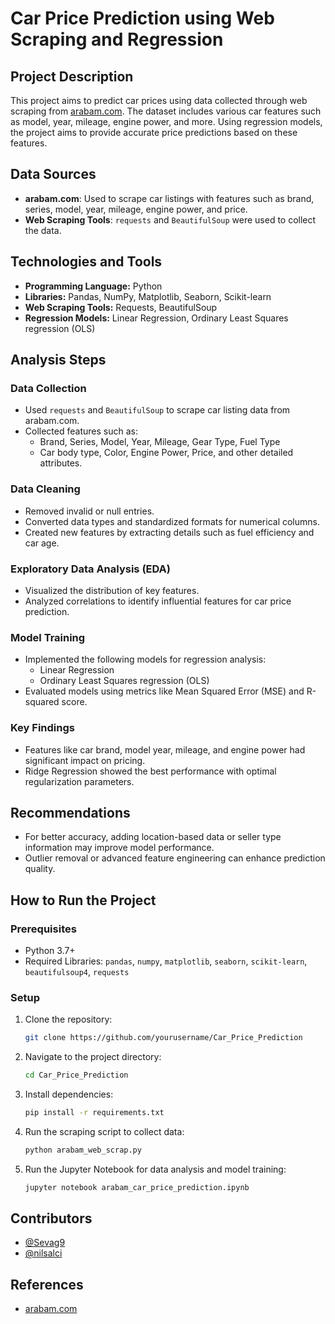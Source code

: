 # Car Price Prediction using Web Scraping and Regression

## Project Description
This project aims to predict car prices using data collected through web scraping from [arabam.com](https://www.arabam.com). The dataset includes various car features such as model, year, mileage, engine power, and more. Using regression models, the project aims to provide accurate price predictions based on these features.

## Data Sources
- **arabam.com**: Used to scrape car listings with features such as brand, series, model, year, mileage, engine power, and price.
- **Web Scraping Tools**: `requests` and `BeautifulSoup` were used to collect the data.

## Technologies and Tools
- **Programming Language:** Python
- **Libraries:** Pandas, NumPy, Matplotlib, Seaborn, Scikit-learn
- **Web Scraping Tools:** Requests, BeautifulSoup
- **Regression Models:** Linear Regression, Ordinary Least Squares regression (OLS)

## Analysis Steps
### Data Collection
- Used `requests` and `BeautifulSoup` to scrape car listing data from arabam.com.
- Collected features such as:
  - Brand, Series, Model, Year, Mileage, Gear Type, Fuel Type
  - Car body type, Color, Engine Power, Price, and other detailed attributes.

### Data Cleaning
- Removed invalid or null entries.
- Converted data types and standardized formats for numerical columns.
- Created new features by extracting details such as fuel efficiency and car age.

### Exploratory Data Analysis (EDA)
- Visualized the distribution of key features.
- Analyzed correlations to identify influential features for car price prediction.

### Model Training
- Implemented the following models for regression analysis:
  - Linear Regression
  - Ordinary Least Squares regression (OLS)
- Evaluated models using metrics like Mean Squared Error (MSE) and R-squared score.

### Key Findings
- Features like car brand, model year, mileage, and engine power had significant impact on pricing.
- Ridge Regression showed the best performance with optimal regularization parameters.

## Recommendations
- For better accuracy, adding location-based data or seller type information may improve model performance.
- Outlier removal or advanced feature engineering can enhance prediction quality.

## How to Run the Project
### Prerequisites
- Python 3.7+
- Required Libraries: `pandas`, `numpy`, `matplotlib`, `seaborn`, `scikit-learn`, `beautifulsoup4`, `requests`

### Setup
1. Clone the repository:
   ```bash
   git clone https://github.com/yourusername/Car_Price_Prediction
   ```
2. Navigate to the project directory:
   ```bash
   cd Car_Price_Prediction
   ```
3. Install dependencies:
   ```bash
   pip install -r requirements.txt
   ```
4. Run the scraping script to collect data:
   ```bash
   python arabam_web_scrap.py
   ```
5. Run the Jupyter Notebook for data analysis and model training:
   ```bash
   jupyter notebook arabam_car_price_prediction.ipynb
   ```

## Contributors
- [@Sevag9](https://github.com/Sevag9)
- [@nilsalci](https://github.com/nilsalci)

## References
- [arabam.com](https://www.arabam.com)

